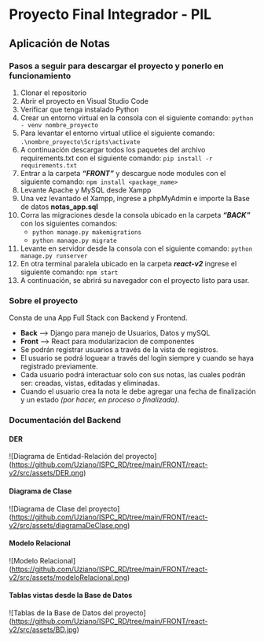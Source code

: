 # Proyecto Final Integrador - PIL
## Aplicación de Notas
### Pasos a seguir para descargar el proyecto y ponerlo en funcionamiento
1. Clonar el repositorio
2. Abrir el proyecto en Visual Studio Code
3. Verificar que tenga instalado Python
4. Crear un entorno virtual en la consola con el siguiente comando: `python - venv nombre_proyecto` 
5. Para levantar el entorno virtual utilice el siguiente comando: `.\nombre_proyecto\Scripts\activate`
6. A continuación descargar todos los paquetes del archivo requirements.txt con el siguiente comando: `pip install -r requirements.txt`
7. Entrar a la carpeta ***“FRONT”*** y descargue node modules con el siguiente comando: `npm install <package_name>`
8. Levante Apache y MySQL desde Xampp
9. Una vez levantado el Xampp, ingrese a phpMyAdmin e importe la Base de datos **notas_app.sql**
10. Corra las migraciones desde la consola ubicado en la carpeta ***“BACK”*** con los siguientes comandos:
    - `python manage.py makemigrations`
    - `python manage.py migrate`
11. Levante en servidor desde la consola con el siguiente comando: `python manage.py runserver`
12. En otra terminal paralela ubicado en la carpeta ***react-v2*** ingrese el siguiente comando: `npm start`
13. A continuación, se abrirá su navegador con el proyecto listo para usar.
 
### Sobre el proyecto
Consta de una App Full Stack con Backend y Frontend.
+ **Back** --> Django para manejo de Usuarios, Datos y mySQL
+ **Front** --> React para modularizacion de componentes
+ Se podrán registrar usuarios a través de la vista de registros.
+ El usuario se podrá loguear a través del login siempre y cuando se haya registrado previamente. 
+ Cada usuario podrá interactuar solo con sus notas, las cuales podrán ser: creadas, vistas, editadas y eliminadas.
+ Cuando el usuario crea la nota le debe agregar una fecha de finalización y un estado *(por hacer, en proceso o finalizada)*.
### Documentación del Backend
#### DER
![Diagrama de Entidad-Relación del proyecto]
(https://github.com/Uziano/ISPC_RD/tree/main/FRONT/react-v2/src/assets/DER.png)
#### Diagrama de Clase 
![Diagrama de Clase del proyecto]
(https://github.com/Uziano/ISPC_RD/tree/main/FRONT/react-v2/src/assets/diagramaDeClase.png)
#### Modelo Relacional
![Modelo Relacional]
(https://github.com/Uziano/ISPC_RD/tree/main/FRONT/react-v2/src/assets/modeloRelacional.png)
#### Tablas vistas desde la Base de Datos
![Tablas de la Base de Datos del proyecto]
(https://github.com/Uziano/ISPC_RD/tree/main/FRONT/react-v2/src/assets/BD.jpg)







